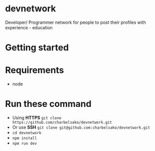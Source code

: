 # devnetwork
Developer/ Programmer network for people to post their profiles with experience - education

# Getting started
  # Requirements
  - node

  # Run these command
  - Using **HTTPS** `git clone https://github.com/charbelsako/devnetwork.git`
  - Or use **SSH** `git clone git@github.com:charbelsako/devnetwork.git`
  - `cd devnetwork`
  - `npm install`
  - `npm run dev`

